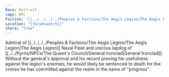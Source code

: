 ```yaml
---
Race: Half-elf
tags: NPC
Faction: "[[../../../../Peoples & Factions/The Aegis Legion/The Aegis Legion|The Aegis Legion]]"
Location: "[[Grymswatch]]"
share: "true"
---
```



Admiral of [[../../../../Peoples & Factions/The Aegis Legion/The Aegis Legion|The Aegis Legion]] Naval Fleet and viscous lapdog of [[../../Pyrris/NPCs/The Queen's Council/General Ironclad|General Ironclad]]. Without the general's approval and his record proving his usefulness against the legion's enemies, he would likely be sentenced to death for the crimes he has committed against the realm in the name of "progress". 